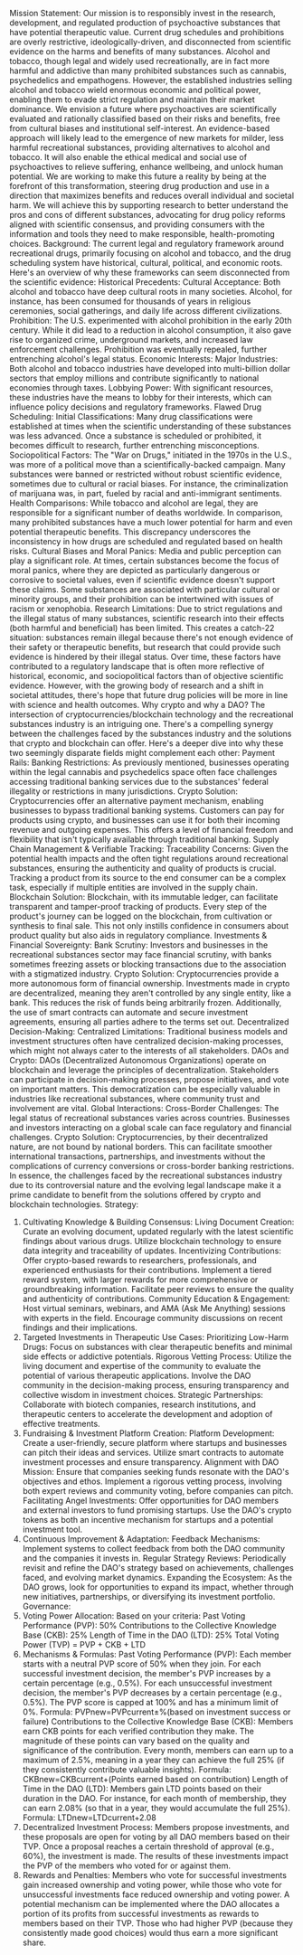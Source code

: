 Mission Statement:
Our mission is to responsibly invest in the research, development, and regulated production of psychoactive substances that have potential therapeutic value.
Current drug schedules and prohibitions are overly restrictive, ideologically-driven, and disconnected from scientific evidence on the harms and benefits of many substances. Alcohol and tobacco, though legal and widely used recreationally, are in fact more harmful and addictive than many prohibited substances such as cannabis, psychedelics and empathogens. However, the established industries selling alcohol and tobacco wield enormous economic and political power, enabling them to evade strict regulation and maintain their market dominance.
We envision a future where psychoactives are scientifically evaluated and rationally classified based on their risks and benefits, free from cultural biases and institutional self-interest. An evidence-based approach will likely lead to the emergence of new markets for milder, less harmful recreational substances, providing alternatives to alcohol and tobacco. It will also enable the ethical medical and social use of psychoactives to relieve suffering, enhance wellbeing, and unlock human potential.
We are working to make this future a reality by being at the forefront of this transformation, steering drug production and use in a direction that maximizes benefits and reduces overall individual and societal harm. We will achieve this by supporting research to better understand the pros and cons of different substances, advocating for drug policy reforms aligned with scientific consensus, and providing consumers with the information and tools they need to make responsible, health-promoting choices.
Background:
The current legal and regulatory framework around recreational drugs, primarily focusing on alcohol and tobacco, and the drug scheduling system have historical, cultural, political, and economic roots. Here's an overview of why these frameworks can seem disconnected from the scientific evidence:
Historical Precedents:
Cultural Acceptance: Both alcohol and tobacco have deep cultural roots in many societies. Alcohol, for instance, has been consumed for thousands of years in religious ceremonies, social gatherings, and daily life across different civilizations.
Prohibition: The U.S. experimented with alcohol prohibition in the early 20th century. While it did lead to a reduction in alcohol consumption, it also gave rise to organized crime, underground markets, and increased law enforcement challenges. Prohibition was eventually repealed, further entrenching alcohol's legal status.
Economic Interests:
Major Industries: Both alcohol and tobacco industries have developed into multi-billion dollar sectors that employ millions and contribute significantly to national economies through taxes.
Lobbying Power: With significant resources, these industries have the means to lobby for their interests, which can influence policy decisions and regulatory frameworks.
Flawed Drug Scheduling:
Initial Classifications: Many drug classifications were established at times when the scientific understanding of these substances was less advanced. Once a substance is scheduled or prohibited, it becomes difficult to research, further entrenching misconceptions.
Sociopolitical Factors: The "War on Drugs," initiated in the 1970s in the U.S., was more of a political move than a scientifically-backed campaign. Many substances were banned or restricted without robust scientific evidence, sometimes due to cultural or racial biases. For instance, the criminalization of marijuana was, in part, fueled by racial and anti-immigrant sentiments.
Health Comparisons:
While tobacco and alcohol are legal, they are responsible for a significant number of deaths worldwide. In comparison, many prohibited substances have a much lower potential for harm and even potential therapeutic benefits. This discrepancy underscores the inconsistency in how drugs are scheduled and regulated based on health risks.
Cultural Biases and Moral Panics:
Media and public perception can play a significant role. At times, certain substances become the focus of moral panics, where they are depicted as particularly dangerous or corrosive to societal values, even if scientific evidence doesn't support these claims.
Some substances are associated with particular cultural or minority groups, and their prohibition can be intertwined with issues of racism or xenophobia.
Research Limitations:
Due to strict regulations and the illegal status of many substances, scientific research into their effects (both harmful and beneficial) has been limited. This creates a catch-22 situation: substances remain illegal because there's not enough evidence of their safety or therapeutic benefits, but research that could provide such evidence is hindered by their illegal status.
Over time, these factors have contributed to a regulatory landscape that is often more reflective of historical, economic, and sociopolitical factors than of objective scientific evidence. However, with the growing body of research and a shift in societal attitudes, there's hope that future drug policies will be more in line with science and health outcomes.
Why crypto and why a DAO?
The intersection of cryptocurrencies/blockchain technology and the recreational substances industry is an intriguing one. There's a compelling synergy between the challenges faced by the substances industry and the solutions that crypto and blockchain can offer. Here's a deeper dive into why these two seemingly disparate fields might complement each other:
Payment Rails:
Banking Restrictions: As previously mentioned, businesses operating within the legal cannabis and psychedelics space often face challenges accessing traditional banking services due to the substances' federal illegality or restrictions in many jurisdictions.
Crypto Solution: Cryptocurrencies offer an alternative payment mechanism, enabling businesses to bypass traditional banking systems. Customers can pay for products using crypto, and businesses can use it for both their incoming revenue and outgoing expenses. This offers a level of financial freedom and flexibility that isn't typically available through traditional banking.
Supply Chain Management & Verifiable Tracking:
Traceability Concerns: Given the potential health impacts and the often tight regulations around recreational substances, ensuring the authenticity and quality of products is crucial. Tracking a product from its source to the end consumer can be a complex task, especially if multiple entities are involved in the supply chain.
Blockchain Solution: Blockchain, with its immutable ledger, can facilitate transparent and tamper-proof tracking of products. Every step of the product's journey can be logged on the blockchain, from cultivation or synthesis to final sale. This not only instills confidence in consumers about product quality but also aids in regulatory compliance.
Investments & Financial Sovereignty:
Bank Scrutiny: Investors and businesses in the recreational substances sector may face financial scrutiny, with banks sometimes freezing assets or blocking transactions due to the association with a stigmatized industry.
Crypto Solution: Cryptocurrencies provide a more autonomous form of financial ownership. Investments made in crypto are decentralized, meaning they aren't controlled by any single entity, like a bank. This reduces the risk of funds being arbitrarily frozen. Additionally, the use of smart contracts can automate and secure investment agreements, ensuring all parties adhere to the terms set out.
Decentralized Decision-Making:
Centralized Limitations: Traditional business models and investment structures often have centralized decision-making processes, which might not always cater to the interests of all stakeholders.
DAOs and Crypto: DAOs (Decentralized Autonomous Organizations) operate on blockchain and leverage the principles of decentralization. Stakeholders can participate in decision-making processes, propose initiatives, and vote on important matters. This democratization can be especially valuable in industries like recreational substances, where community trust and involvement are vital.
Global Interactions:
Cross-Border Challenges: The legal status of recreational substances varies across countries. Businesses and investors interacting on a global scale can face regulatory and financial challenges.
Crypto Solution: Cryptocurrencies, by their decentralized nature, are not bound by national borders. This can facilitate smoother international transactions, partnerships, and investments without the complications of currency conversions or cross-border banking restrictions.
In essence, the challenges faced by the recreational substances industry due to its controversial nature and the evolving legal landscape make it a prime candidate to benefit from the solutions offered by crypto and blockchain technologies.
Strategy:
1. Cultivating Knowledge & Building Consensus:
Living Document Creation:
Curate an evolving document, updated regularly with the latest scientific findings about various drugs.
Utilize blockchain technology to ensure data integrity and traceability of updates.
Incentivizing Contributions:
Offer crypto-based rewards to researchers, professionals, and experienced enthusiasts for their contributions.
Implement a tiered reward system, with larger rewards for more comprehensive or groundbreaking information.
Facilitate peer reviews to ensure the quality and authenticity of contributions.
Community Education & Engagement:
Host virtual seminars, webinars, and AMA (Ask Me Anything) sessions with experts in the field.
Encourage community discussions on recent findings and their implications.
2. Targeted Investments in Therapeutic Use Cases:
Prioritizing Low-Harm Drugs:
Focus on substances with clear therapeutic benefits and minimal side effects or addictive potentials.
Rigorous Vetting Process:
Utilize the living document and expertise of the community to evaluate the potential of various therapeutic applications.
Involve the DAO community in the decision-making process, ensuring transparency and collective wisdom in investment choices.
Strategic Partnerships:
Collaborate with biotech companies, research institutions, and therapeutic centers to accelerate the development and adoption of effective treatments.
3. Fundraising & Investment Platform Creation:
Platform Development:
Create a user-friendly, secure platform where startups and businesses can pitch their ideas and services.
Utilize smart contracts to automate investment processes and ensure transparency.
Alignment with DAO Mission:
Ensure that companies seeking funds resonate with the DAO's objectives and ethos.
Implement a rigorous vetting process, involving both expert reviews and community voting, before companies can pitch.
Facilitating Angel Investments:
Offer opportunities for DAO members and external investors to fund promising startups.
Use the DAO's crypto tokens as both an incentive mechanism for startups and a potential investment tool.
4. Continuous Improvement & Adaptation:
Feedback Mechanisms:
Implement systems to collect feedback from both the DAO community and the companies it invests in.
Regular Strategy Reviews:
Periodically revisit and refine the DAO's strategy based on achievements, challenges faced, and evolving market dynamics.
Expanding the Ecosystem:
As the DAO grows, look for opportunities to expand its impact, whether through new initiatives, partnerships, or diversifying its investment portfolio.
Governance:
1. Voting Power Allocation:
Based on your criteria:
Past Voting Performance (PVP): 50%
Contributions to the Collective Knowledge Base (CKB): 25%
Length of Time in the DAO (LTD): 25%
Total Voting Power (TVP) = PVP + CKB + LTD
2. Mechanisms & Formulas:
Past Voting Performance (PVP):
Each member starts with a neutral PVP score of 50% when they join.
For each successful investment decision, the member's PVP increases by a certain percentage (e.g., 0.5%).
For each unsuccessful investment decision, the member's PVP decreases by a certain percentage (e.g., 0.5%).
The PVP score is capped at 100% and has a minimum limit of 0%.
Formula:
PVPnew=PVPcurrent±%(based on investment success or failure)
Contributions to the Collective Knowledge Base (CKB):
Members earn CKB points for each verified contribution they make.
The magnitude of these points can vary based on the quality and significance of the contribution.
Every month, members can earn up to a maximum of 2.5%, meaning in a year they can achieve the full 25% (if they consistently contribute valuable insights).
Formula:
CKBnew=CKBcurrent+(Points earned based on contribution)
Length of Time in the DAO (LTD):
Members gain LTD points based on their duration in the DAO.
For instance, for each month of membership, they can earn 2.08% (so that in a year, they would accumulate the full 25%).
Formula:
LTDnew=LTDcurrent+2.08
3. Decentralized Investment Process:
Members propose investments, and these proposals are open for voting by all DAO members based on their TVP.
Once a proposal reaches a certain threshold of approval (e.g., 60%), the investment is made.
The results of these investments impact the PVP of the members who voted for or against them.
4. Rewards and Penalties:
Members who vote for successful investments gain increased ownership and voting power, while those who vote for unsuccessful investments face reduced ownership and voting power.
A potential mechanism can be implemented where the DAO allocates a portion of its profits from successful investments as rewards to members based on their TVP. Those who had higher PVP (because they consistently made good choices) would thus earn a more significant share.

